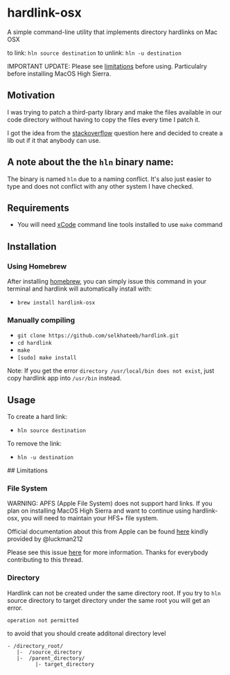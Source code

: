 # hardlink-osx
A simple command-line utility that implements directory hardlinks on Mac OSX

to link: `hln source destination`
to unlink: `hln -u destination`

IMPORTANT UPDATE: Please see [limitations](#limitations) before using. Particulalry before installing MacOS High Sierra.

## Motivation
I was trying to patch a third-party library and make the files available in our
code directory without having to copy the files every time I patch it.

I got the idea from the  [stackoverflow](http://stackoverflow.com/questions/80875/what-is-the-bash-command-to-create-a-hardlink-to-a-directory-in-os-x)
question here and decided to create a lib out if it that anybody can use.

## A note about the the `hln` binary name:
The binary is named `hln` due to a naming conflict. It's also just easier to type and does not conflict with any other system I have checked.

## Requirements
- You will need [xCode](https://developer.apple.com/technologies/mac/#xcode) command line tools installed to use `make` command

## Installation
### Using Homebrew
After installing [homebrew](http://brew.sh/), you can simply issue this command in your terminal and hardlink will automatically install with:

- `brew install hardlink-osx`

### Manually compiling
- `git clone https://github.com/selkhateeb/hardlink.git`
- `cd hardlink`
- `make`
- `[sudo] make install`

Note: If you get the error `directory /usr/local/bin does not exist`, just copy hardlink app into `/usr/bin` instead.

## Usage
To create a hard link:
- `hln source destination`

To remove the link:
- `hln -u destination`

<a name="limitations">## Limitations</a>

### File System

WARNING: APFS (Apple File System) does not support hard links. If you plan on installing MacOS High Sierra and want to continue using hardlink-osx, you will need to maintain your HFS+ file system.

Official documentation about this from Apple can be found [here](https://developer.apple.com/library/content/documentation/FileManagement/Conceptual/APFS_Guide/FAQ/FAQ.html) kindly provided by @luckman212

Please see this issue [here](https://github.com/selkhateeb/hardlink/issues/31) for more information. Thanks for everybody contributing to this thread.

### Directory
Hardlink can not be created under the same directory root.
If you try to `hln` source directory to target directory under the same root you will get an error.
```
operation not permitted
```
to avoid that you should create additonal directory level
```
- /directory_root/
   |-  /source_directory
   |-  /parent_directory/
         |- target_directory
```
